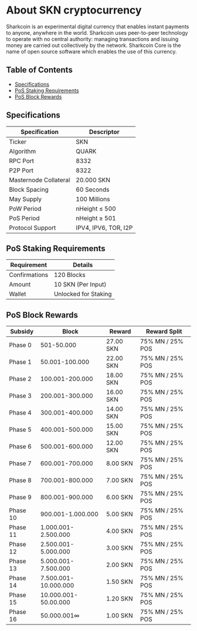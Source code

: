 About SKN cryptocurrency
=====
<p>Sharkcoin is an experimental digital currency that enables instant payments to anyone, anywhere in the world. Sharkcoin uses peer-to-peer technology to operate with no central authority: managing transactions and issuing money are carried out collectively by the network. Sharkcoin Core is the name of open source software which enables the use of this currency.</p>

## Table of Contents
- [Specifications](#specifications)
- [PoS Staking Requirements](#pos-staking-requirements)
- [PoS Block Rewards](#pos-block-rewards)

<a name="specifications"></a>
## Specifications

| Specification         | Descriptor                              |
|-----------------------|-----------------------------------------|
| Ticker                | SKN                                     |
| Algorithm             | QUARK                                   |
| RPC Port              | 8332                                    |
| P2P Port              | 8322                                    |
| Masternode Collateral | 20.000 SKN                              |
| Block Spacing         | 60 Seconds                             |
| May Supply		| 100 Millions                            |
| PoW Period            | nHeight ≤ 500                           |
| PoS Period            | nHeight ≥ 501                           |
| Protocol Support      | IPV4, IPV6, TOR, I2P                    |

<a name="pos-staking-requirements"></a>
## PoS Staking Requirements

| Requirement   | Details              |
|---------------|----------------------|
| Confirmations | 120 Blocks           |
| Amount        | 10 SKN (Per Input)  |
| Wallet        | Unlocked for Staking |

<a name="pos-block-rewards"></a>
## PoS Block Rewards

| Subsidy | Block                   | Reward      | Reward Split     | 
|---------|-----------------        |--------     |------------------|
| Phase 0 | 501-50.000              | 27.00 SKN   | 75% MN / 25% POS | 
| Phase 1 | 50.001-100.000          | 22.00 SKN   | 75% MN / 25% POS | 
| Phase 2 | 100.001-200.000         | 18.00 SKN   | 75% MN / 25% POS | 
| Phase 3 | 200.001-300.000         | 16.00 SKN   | 75% MN / 25% POS | 
| Phase 4 | 300.001-400.000         | 14.00 SKN   | 75% MN / 25% POS | 
| Phase 5 | 400.001-500.000         | 15.00 SKN   | 75% MN / 25% POS |
| Phase 6 | 500.001-600.000         | 12.00 SKN   | 75% MN / 25% POS | 
| Phase 7 | 600.001-700.000         |  8.00 SKN   | 75% MN / 25% POS | 
| Phase 8 | 700.001-800.000         |  7.00 SKN   | 75% MN / 25% POS | 
| Phase 9 | 800.001-900.000         |  6.00 SKN   | 75% MN / 25% POS | 
| Phase 10 | 900.001-1.000.000      |  5.00 SKN   | 75% MN / 25% POS |
| Phase 11 | 1.000.001-2.500.000    |  4.00 SKN   | 75% MN / 25% POS |
| Phase 12 | 2.500.001-5.000.000    |  3.00 SKN   | 75% MN / 25% POS | 
| Phase 13 | 5.000.001-7.500.000    |  2.00 SKN   | 75% MN / 25% POS |
| Phase 14 | 7.500.001-10.000.000   |  1.50 SKN   | 75% MN / 25% POS | 
| Phase 15 | 10.000.001-50.00.000   |  1.20 SKN   | 75% MN / 25% POS | 
| Phase 16 | 50.000.001∞            |  1.00 SKN   | 75% MN / 25% POS |

